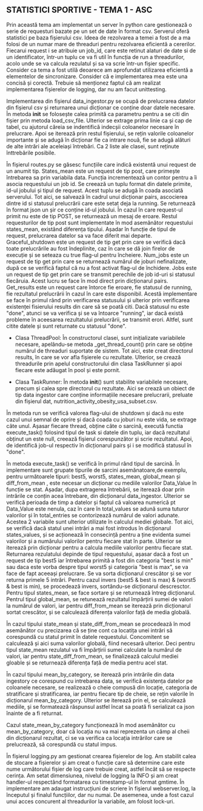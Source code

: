 ## STATISTICI SPORTIVE - TEMA 1 - ASC 

Prin această tema am implementat un server în python care gestionează o serie de requesturi bazate pe un set de date în format csv. Serverul oferă statistici pe baza fișierului csv. Ideea de rezolvarea a temei a fost de a ma folosi de un numar mare de threaduri pentru rezolvarea eficientă a cererilor. Fiecarui request i se atribuie un job_id, care este retinut alaturi de date si de un identificator, într-un tuplu ce va fi util în funcția de run a threadurilor, acolo unde se va calcula rezulatul și sa va scrie într-un fișier specific. Consider ca tema a fost utilă deoarece am aprofundat utilizarea eficientă a elementelor de sincronizare. Consider că e implementarea mea este una concisă și corectă. Trebuie să menționez faptul că am realizat implementarea fișierelor de logging, dar nu am facut unittesting.

Implementarea din fișierul data_ingestor.py se ocupă de prelucrarea datelor din fișierul csv și 
returnarea unui dicționar ce conține doar datele necesare. În metoda __init__ se folosește calea primită ca parametru pentru a se citi din fișier prin metoda load_csv_file. Ulterior se extrage prima linie ca și cap de tabel, cu ajutorul căreia se indentifică indecșii coloanelor necesare în prelucrare. Apoi se iterează prin restul fișierului, se rețin valorile coloanelor importante și se adugă în dicționar fie ca intrare nouă, fie se adugă alături de alte intrări ale aceleiași întrebări. Ca 2 liste ale clasei, sunt reținute înttrebările posibile.

În fișierul routes.py se găsesc funcțiile care indică existentă unui 
request de un anumit tip. States_mean este un request de tip post, care primește întrebarea sa prin variabila data. Funcția incrementează un contor pentru a îi asocia requestului un job id. Se creează un tuplu format din datele primite, id-ul jobului și tipul de request. Acest tuplu se adugă în coada asociată serverului. Tot aici, se salvează în cadrul unui dicționar pairs, ascocierea dintre id si statusul prelucrării care este setat deja la running. Se returnează în format json un șir ce conține id-ul jobului. În cazul în care request-ul primit nu este de tip POST, se returnează un mesaj de eroare.
Restul requesturilor de tip post sunt implementate în mod asemănător requestului states_mean, existând diferența tipului. Așadar în funcție de tipul de request, prelucrarea datelor sa va face diferit mai departe. Graceful_shutdown este un request de tip get prin care se verifică dacă toate prelucrările au fost îndeplinite, caz în care se dă join firelor de execuție și se seteaza cu true flag-ul pentru încheiere. Num_jobs este un request de tip get prin care se returnează numărul de joburi nefinalizate, după ce se verifică faptul că nu a fost activat flag-ul de închidere. Jobs este un request de tip get prin care se transmit perechile de job id-uri si statusul fiecăruia. Acest lucru se face în mod direct prin dicționarul pairs. Get_results este un request care întorce fie eroare, fie statusul de running, fie rezultatul prelucrării în cazul în care este disponibil. Acestă implementare se face în primul rând prin verificarea statusului și ulterior prin verificarea existenței fisierului results din care să se poată citi. Dacă statusul nu este "done", atunci se va verifica și se va întoarce "running", iar dacă există probleme în aceesarea rezultatului prelucrării, se transmit erori. Altfel, sunt citite datele și sunt returnate cu statusul "done".

 - Clasa ThreadPool: 
În constructorul clasei, sunt inițializate variabilele necesare,
apelându-se metoda _get_thread_count() prin care se obține numărul de threaduri suportate de sistem. Tot aici, este creat directorul results, în care se vor afla fișierele cu rezultate. Ulterior, se crează threadurile prin apelul constructorului din clasa TaskRunner și apoi fiecare este adăugat în pool și este pornit.

 - Clasa TaskRunner: 
În metoda __init__() sunt stabilite variabilele necesare, precum și 
calea spre directorul cu rezultate. Aici se crează un obiect de tip data ingestor care conține informațiile necesare prelucrarii, preluate din fișierul dat, nutrition_activity_obesity_usa_subset.csv.

În metoda run se verifică valorea flag-ului de shutdown și dacă nu 
este cazul unui semnal de oprire și dacă coada cu joburi nu este vida, se extrage câte unul. Așasar fiecare thread, obține câte o sarcină, execută functia execute_task() folosind tipul de task si datele din tuplu, iar dacă rezultatul obținut un este null, creează fișierul corespunzător și scrie rezultatul. Apoi, de identifică job-ul respectiv în dicționarul pairs și i se modifică statusul în "done".

În metoda execute_task() se verifică în primul rând tipul de sarcină.
În implementare sunt grupate tipurile de sarcini asemănatoare,de exemplu, pentru următoarele tipuri: best5, worst5, states_mean, global_mean și diff_from_mean , este necesar un dicționar cu mediile valorilor Data_Value în funcție se stat. Așadar, dupa extragerea întrebării, se iterează doar prin intrările ce conțin acea întrebare, din dicționarul data_ingestor. Ulterior se verifică perioada de timp a datelor și faptul că valoarea numerică pt Data_Value este nenula, caz în care în total_values se adună suma tuturor valorilor și în total_entries se contorizează numărul de valori adunate. Acestea 2 variabile sunt ulterior utilizate în calculul mediei globale. Tot aici, se verifică dacă statul unei intrări a mai fost introdus în dicționarul states_values, și se acționează în consecință pentru a ține evidenta sumei valorilor și a numărului valorilor pentru fiecare stat în parte. Ulterior se iterează prin dicționar pentru a calcula mediile valorilor pentru fiecare stat. Returnarea rezulatului depinde de tipul requestului, așasar dacă a fost un request de tip best5 iar întrebarea primită a fost din categoria "best is min" sau daca este vorba despre tipul worst5 și categoria "best is max", se va face de fapt aceeași prelucrare. Se va sorta dicționarul crescător și se vor returna primele 5 intrări. Pentru cazul invers (best5 & best is max) & (worst5 & best is min), se procedează invers, sortându-se dicționarul descresctor. Pentru tipul states_mean, se face sortare și se returnează întreg dicționarul. Pentrul tipul global_mean, se retunează rezultatul împărțirii sumei de valori la numărul de valori, iar pentru diff_from_mean se iterează prin dicționarul sortat crescător, și se calculează diferența valorilor față de media globală.

În cazul tipului state_mean și state_diff_from_mean se procedează în mod asemănător cu precizarea că se ține cont ca locatița unei intrări să corespundă cu statul primit în datele requestului. Concomitent se calculează și aici suma valorilor globală, fiind necesară ulterior. Deci pentru tipul state_mean rezulatul va fi împărțirii sumei calculate la numărul de valori, iar pentru state_diff_from_mean, se finalizează calculul mediei gloable și se returnează diferența față de media pentru acel stat.

În cazul tipului mean_by_category, se iterează prin intrările din data ingestory ce corespund cu intrebarea data, se verifică existența datelor pe coloanele necesare, se realizează o cheie compusă din locație, categoria de stratificare și stratificarea, iar pentru fiecare tip de cheie, se rețin valorile în dicționarul mean_by_category. Ulterior se iterează prin el, se calculează mediile, și se formatează răspunsul astfel încat sa poată fi serializat ca json înainte de a fi returnat.

Cazul state_mean_by_category funcționează în mod asemănător cu mean_by_category, doar că locația nu va mai reprezenta un câmp al cheii din dicționarul rezultat, ci se va verifica ca locația intrărilor care se prelucrează, să corespundă cu statul impus.

În fișierul logging.py am gestionat crearea fișierelor de log. Am stabilit calea de stocare a fișierelor și am creat o funcție care să determine care este nume următorului fișier de log care trebuie creat, astfel încât să se respecte cerința. Am setat dimensiunea, nivelul de logging la INFO și am creat handler-ul respectând formatarea cu timestamp-ul în format gmtime. În implementare am adaugat instrucțiuni de scriere în fișierul webserver.log, la începutul și finalul funcțiilor, dar nu numai. De asemenea, unde a fost cazul unui acces concurent al threadurilor la variabile, am folosit lock-uri. 
